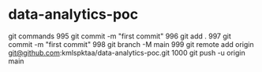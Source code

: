 # data-analytics-poc


git commands
  995  git commit -m "first commit"
  996  git add .
  997  git commit -m "first commit"
  998  git branch -M main
  999  git remote add origin git@github.com:kmlspktaa/data-analytics-poc.git
 1000  git push -u origin main
